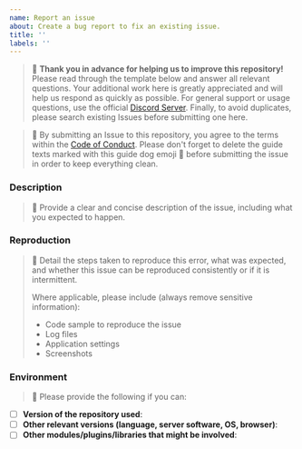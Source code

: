 ```yaml
---
name: Report an issue
about: Create a bug report to fix an existing issue.
title: ''
labels: ''
---
```


> 🦮 **Thank you in advance for helping us to improve this repository!** Please read through the template below and answer all relevant questions. Your additional work here is greatly appreciated and will help us respond as quickly as possible. For general support or usage questions, use the official [Discord Server](https://discord.gg/NpxrDGYDwV). Finally, to avoid duplicates, please search existing Issues before submitting one here.

> 🦮 By submitting an Issue to this repository, you agree to the terms within the [Code of Conduct](../CODE_OF_CONDUCT.md). Please don't forget to delete the guide texts marked with this guide dog emoji 🦮  before submitting the issue in order to keep everything clean.

### Description

> 🦮 Provide a clear and concise description of the issue, including what you expected to happen.

### Reproduction

> 🦮 Detail the steps taken to reproduce this error, what was expected, and whether this issue can be reproduced consistently or if it is intermittent.
> 
> Where applicable, please include (always remove sensitive information):
> - Code sample to reproduce the issue
> - Log files
> - Application settings
> - Screenshots

### Environment  

> 🦮 Please provide the following if you can:
- [ ] **Version of the repository used**:
- [ ] **Other relevant versions (language, server software, OS, browser)**:
- [ ] **Other modules/plugins/libraries that might be involved**:
